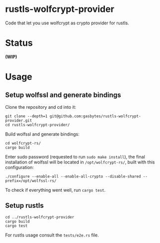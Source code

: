 # rustls-wolfcrypt-provider

Code that let you use wolfcrypt as crypto provider for rustls.

# Status
**(WIP)**

# Usage

## Setup wolfssl and generate bindings

Clone the repository and cd into it:
```
git clone --depth=1 git@github.com:gasbytes/rustls-wolfcrypt-provider.git
cd rustls-wolfcrypt-provider/
```

Build wolfssl and generate bindings:
```
cd wolfcrypt-rs/
cargo build
```
Enter sudo password (requested to run `sudo make install`), the final installation of wolfssl
will be located in `/opt/wolfcrypt-rs/`, built with this configuration:

```
./configure --enable-all --enable-all-crypto --disable-shared --prefix=/opt/wolfssl-rs/
```

To check if everything went well, run `cargo test`.

## Setup rustls

```
cd ../rustls-wolfcrypt-provider
cargo build
cargo test
```

For rustls usage consult the `tests/e2e.rs` file. 
